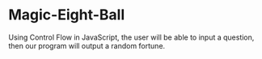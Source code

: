 # Magic-Eight-Ball
Using Control Flow in JavaScript, the user will be able to input a question, then our program will output a random fortune.
